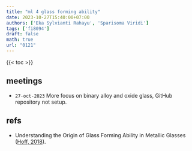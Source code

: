 ```yaml
---
title: "ml 4 glass forming ability"
date: 2023-10-27T15:40:00+07:00
authors: ['Eka Sylvianti Rahayu', 'Sparisoma Viridi']
tags: ['fi8094']
draft: false
math: true
url: "0121"
---
```

{{< toc >}}


## meetings
+ `27-oct-2023` More focus on binary alloy and oxide glass, GitHub repository not setup.


## refs
+ Understanding the Origin of Glass Forming Ability in Metallic Glasses ([Hoff, 2018](https://resolver.caltech.edu/CaltechTHESIS:06082018-081351539)).
